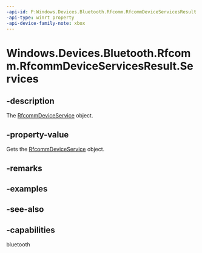```yaml
---
-api-id: P:Windows.Devices.Bluetooth.Rfcomm.RfcommDeviceServicesResult.Services
-api-type: winrt property
-api-device-family-note: xbox
---
```


<!-- Property syntax
public Windows.Foundation.Collections.IVectorView<Windows.Devices.Bluetooth.Rfcomm.RfcommDeviceService> Services { get; }
-->

# Windows.Devices.Bluetooth.Rfcomm.RfcommDeviceServicesResult.Services

## -description
The [RfcommDeviceService](rfcommdeviceservice.md) object.

## -property-value
Gets the [RfcommDeviceService](rfcommdeviceservice.md) object.

## -remarks

## -examples

## -see-also

## -capabilities
bluetooth
